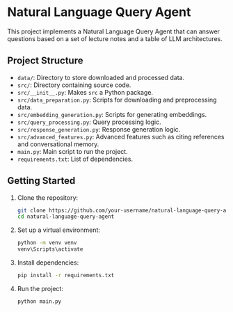 # Natural Language Query Agent

This project implements a Natural Language Query Agent that can answer questions based on a set of lecture notes and a table of LLM architectures.

## Project Structure

- `data/`: Directory to store downloaded and processed data.
- `src/`: Directory containing source code.
- `src/__init__.py`: Makes `src` a Python package.
- `src/data_preparation.py`: Scripts for downloading and preprocessing data.
- `src/embedding_generation.py`: Scripts for generating embeddings.
- `src/query_processing.py`: Query processing logic.
- `src/response_generation.py`: Response generation logic.
- `src/advanced_features.py`: Advanced features such as citing references and conversational memory.
- `main.py`: Main script to run the project.
- `requirements.txt`: List of dependencies.

## Getting Started

1. Clone the repository:
    ```bash
    git clone https://github.com/your-username/natural-language-query-agent.git
    cd natural-language-query-agent
    ```

2. Set up a virtual environment:
    ```bash
    python -m venv venv
    venv\Scripts\activate
    ```

3. Install dependencies:
    ```bash
    pip install -r requirements.txt
    ```

4. Run the project:
    ```bash
    python main.py
    ```


